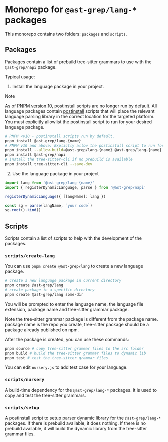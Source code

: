 # Monorepo for `@ast-grep/lang-*` packages

This monorepo contains two folders: `packages` and `scripts`.

## Packages

Packages contain a list of prebuild tree-sitter grammars to use with the `@ast-grep/napi` package.

Typical usage:

1. Install the language package in your project.

> [!NOTE]
> As of [PNPM version 10](https://socket.dev/blog/pnpm-10-0-0-blocks-lifecycle-scripts-by-default), postinstall scripts are no longer run by default. All language packages contain [postinstall](https://github.com/ast-grep/langs/blob/main/scripts/setup/index.ts#L20) scripts that will place the relevant language parsing library in the correct location for the targeted platform. You must explicitly allowlist the postinstall script to run for your desired language package.

```bash
# PNPM <v10 - postinstall scripts run by default.
pnpm install @ast-grep/lang-{name}
# PNPM v10 and above: Explictly allow the postinstall script to run for this language package
pnpm install --allow-build=@ast-grep/lang-{name} @ast-grep/lang-{name}
pnpm install @ast-grep/napi
# install the tree-sitter-cli if no prebuild is available
pnpm install tree-sitter-cli --save-dev
```

2. Use the language package in your project

```javascript
import lang from '@ast-grep/lang-{name}'
import { registerDynamicLanguage, parse } from '@ast-grep/napi'

registerDynamicLanguage({ [langName]: lang })

const sg = parse(langName, `your code`)
sg.root().kind()
```

## Scripts

Scripts contain a list of scripts to help with the development of the packages.

### `scripts/create-lang`

You can use `pnpm create @ast-grep/lang` to create a new language package.

```bash
# create a new language package in current directory
pnpm create @ast-grep/lang
# create package in a specific directory
pnpm create @ast-grep/lang some-dir
```

You will be prompted to enter the language name, the language file extension, package name and tree-sitter grammar package.

Note the tree-sitter grammar package is different from the package name. package name is the repo you create, tree-sitter package should be a package already published on npm.

After the package is created, you can use these commands:

```bash
pnpm source # copy tree-sitter grammar files to the src folder
pnpm build # build the tree-sitter grammar files to dynamic lib
pnpm test # test the tree-sitter grammar files
```

You can edit `nursery.js` to add test case for your language.


### `scripts/nursery`

A build-time dependency for the `@ast-grep/lang-*` packages.
It is used to copy and test the tree-sitter grammars.

### `scripts/setup`

A postinstall script to setup parser dynamic library for the `@ast-grep/lang-*` packages.
If there is prebuild available, it does nothing.
If there is no prebuild available, it will build the dynamic library from the tree-sitter grammar files.
